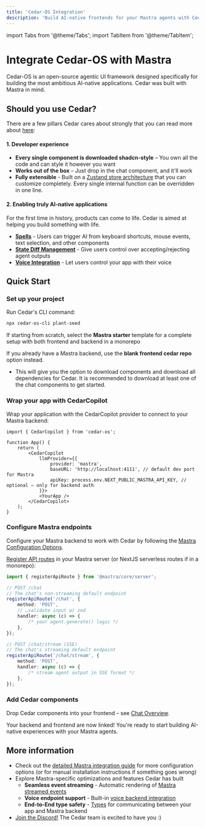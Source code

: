 ```yaml
---
title: 'Cedar-OS Integration'
description: 'Build AI-native frontends for your Mastra agents with Cedar-OS'
---
```



import Tabs from '@theme/Tabs';
import TabItem from '@theme/TabItem';

# Integrate Cedar-OS with Mastra

Cedar-OS is an open-source agentic UI framework designed specifically for building the most ambitious AI-native applications. Cedar was built with Mastra in mind.

## Should you use Cedar?

There are a few pillars Cedar cares about strongly that you can read more about [here](https://docs.cedarcopilot.com/introduction/philosophy):

#### 1. Developer experience
- **Every single component is downloaded shadcn-style** – You own all the code and can style it however you want
- **Works out of the box** – Just drop in the chat component, and it'll work
- **Fully extensible** - Built on a [Zustand store architecture](https://docs.cedarcopilot.com/introduction/architecture) that you can customize completely. Every single internal function can be overridden in one line.

#### 2. Enabling truly AI-native applications
For the first time in history, products can come to life. Cedar is aimed at helping you build something with life.
- **[Spells](https://docs.cedarcopilot.com/spells/spells#what-are-spells)** - Users can trigger AI from keyboard shortcuts, mouse events, text selection, and other components
- **[State Diff Management](https://docs.cedarcopilot.com/state-diff/using-state-diff)** - Give users control over accepting/rejecting agent outputs 
- **[Voice Integration](https://docs.cedarcopilot.com/voice/voice-integration)** - Let users control your app with their voice

## Quick Start


### Set up your project

Run Cedar's CLI command:
``` bash
npx cedar-os-cli plant-seed
```

If starting from scratch, select the **Mastra starter** template for a complete setup with both frontend and backend in a monorepo

If you already have a Mastra backend, use the **blank frontend cedar repo** option instead.
- This will give you the option to download components and download all dependencies for Cedar. It is recommended to download at least one of the chat components to get started. 

### Wrap your app with CedarCopilot

Wrap your application with the CedarCopilot provider to connect to your Mastra backend:

```tsx
import { CedarCopilot } from 'cedar-os';

function App() {
	return (
		<CedarCopilot
			llmProvider={{
				provider: 'mastra',
				baseURL: 'http://localhost:4111', // default dev port for Mastra
				apiKey: process.env.NEXT_PUBLIC_MASTRA_API_KEY, // optional — only for backend auth
			}}>
			<YourApp />
		</CedarCopilot>
	);
}
```

### Configure Mastra endpoints

Configure your Mastra backend to work with Cedar by following the [Mastra Configuration Options](https://docs.cedarcopilot.com/agent-backend-connection/agent-backend-connection#mastra-configuration-options).

[Register API routes](https://mastra.ai/en/examples/deployment/custom-api-route) in your Mastra server (or NextJS serverless routes if in a monorepo):

```ts mastra/src/index.ts
import { registerApiRoute } from '@mastra/core/server';

// POST /chat
// The chat's non-streaming default endpoint
registerApiRoute('/chat', {
	method: 'POST',
	// …validate input w/ zod
	handler: async (c) => {
		/* your agent.generate() logic */
	},
});

// POST /chat/stream (SSE)
// The chat's streaming default endpoint
registerApiRoute('/chat/stream', {
	method: 'POST',
	handler: async (c) => {
		/* stream agent output in SSE format */
	},
});
```

### Add Cedar components

Drop Cedar components into your frontend – see [Chat Overview](https://docs.cedarcopilot.com/chat/chat-overview).

Your backend and frontend are now linked! You're ready to start building AI-native experiences with your Mastra agents.



## More information

- Check out the [detailed Mastra integration guide](https://docs.cedarcopilot.com/agent-backend-connection/mastra#extending-mastra) for more configuration options (or for manual installation instructions if something goes wrong)
- Explore Mastra-specific optimizations and features Cedar has built
  - **Seamless event streaming** - Automatic rendering of [Mastra streamed events](https://docs.cedarcopilot.com/chat/custom-message-rendering#mastra-event-renderer)
  - **Voice endpoint support** - Built-in [voice backend integration](https://docs.cedarcopilot.com/voice/agentic-backend#endpoint-configuration)
  - **End-to-End type safety** - [Types](https://docs.cedarcopilot.com/type-safety/typing-agent-requests) for communicating between your app and Mastra backend
- [Join the Discord!](https://discord.gg/4AWawRjNdZ) The Cedar team is excited to have you :)
